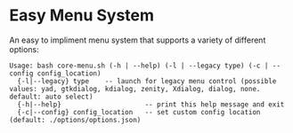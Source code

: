 # Easy Menu System

An easy to impliment menu system that supports a variety of different options:

    Usage: bash core-menu.sh (-h | --help) (-l | --legacy type) (-c | --config config_location)
      {-l|--legacy} type    -- launch for legacy menu control (possible values: yad, gtkdialog, kdialog, zenity, Xdialog, dialog, none. default: auto select)
      {-h|--help}                     -- print this help message and exit
      {-c|--config} config_location   -- set custom config location (default: ./options/options.json)
